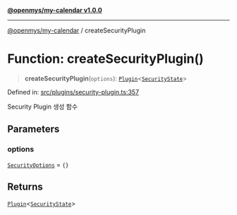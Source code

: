 [**@openmys/my-calendar v1.0.0**](../README.md)

***

[@openmys/my-calendar](../globals.md) / createSecurityPlugin

# Function: createSecurityPlugin()

> **createSecurityPlugin**(`options`): [`Plugin`](../classes/Plugin.md)\<[`SecurityState`](../interfaces/SecurityState.md)\>

Defined in: [src/plugins/security-plugin.ts:357](https://github.com/openmys/my-calendar/blob/96ebce4306bfb6a4ab4c4297a9b422c56933c5da/src/plugins/security-plugin.ts#L357)

Security Plugin 생성 함수

## Parameters

### options

[`SecurityOptions`](../interfaces/SecurityOptions.md) = `{}`

## Returns

[`Plugin`](../classes/Plugin.md)\<[`SecurityState`](../interfaces/SecurityState.md)\>
